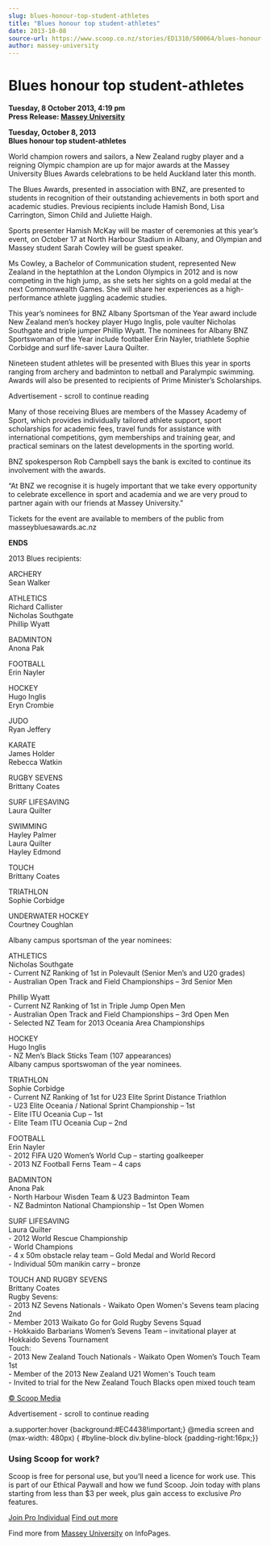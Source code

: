 ```yaml
---
slug: blues-honour-top-student-athletes
title: "Blues honour top student-athletes"
date: 2013-10-08
source-url: https://www.scoop.co.nz/stories/ED1310/S00064/blues-honour-top-student-athletes.htm
author: massey-university
---
```

Blues honour top student-athletes
=================================

**Tuesday, 8 October 2013, 4:19 pm**  
**Press Release: [Massey University](https://info.scoop.co.nz/Massey_University)**

**Tuesday, October 8, 2013**  
**Blues honour top student-athletes**

World champion rowers and sailors, a New Zealand rugby player and a reigning Olympic champion are up for major awards at the Massey University Blues Awards celebrations to be held Auckland later this month.

The Blues Awards, presented in association with BNZ, are presented to students in recognition of their outstanding achievements in both sport and academic studies. Previous recipients include Hamish Bond, Lisa Carrington, Simon Child and Juliette Haigh.

Sports presenter Hamish McKay will be master of ceremonies at this year’s event, on October 17 at North Harbour Stadium in Albany, and Olympian and Massey student Sarah Cowley will be guest speaker.

Ms Cowley, a Bachelor of Communication student, represented New Zealand in the heptathlon at the London Olympics in 2012 and is now competing in the high jump, as she sets her sights on a gold medal at the next Commonwealth Games. She will share her experiences as a high-performance athlete juggling academic studies.

This year’s nominees for BNZ Albany Sportsman of the Year award include New Zealand men’s hockey player Hugo Inglis, pole vaulter Nicholas Southgate and triple jumper Phillip Wyatt. The nominees for Albany BNZ Sportswoman of the Year include footballer Erin Nayler, triathlete Sophie Corbidge and surf life-saver Laura Quilter.

Nineteen student athletes will be presented with Blues this year in sports ranging from archery and badminton to netball and Paralympic swimming. Awards will also be presented to recipients of Prime Minister’s Scholarships.

Advertisement - scroll to continue reading





Many of those receiving Blues are members of the Massey Academy of Sport, which provides individually tailored athlete support, sport scholarships for academic fees, travel funds for assistance with international competitions, gym memberships and training gear, and practical seminars on the latest developments in the sporting world.

BNZ spokesperson Rob Campbell says the bank is excited to continue its involvement with the awards.

“At BNZ we recognise it is hugely important that we take every opportunity to celebrate excellence in sport and academia and we are very proud to partner again with our friends at Massey University."

Tickets for the event are available to members of the public from masseybluesawards.ac.nz

**ENDS**

  
2013 Blues recipients:

ARCHERY  
Sean Walker

ATHLETICS  
Richard Callister  
Nicholas Southgate  
Phillip Wyatt

BADMINTON  
Anona Pak

FOOTBALL  
Erin Nayler

HOCKEY  
Hugo Inglis  
Eryn Crombie

JUDO  
Ryan Jeffery

KARATE  
James Holder  
Rebecca Watkin

RUGBY SEVENS  
Brittany Coates

SURF LIFESAVING  
Laura Quilter

SWIMMING  
Hayley Palmer  
Laura Quilter  
Hayley Edmond

TOUCH  
Brittany Coates

TRIATHLON  
Sophie Corbidge

UNDERWATER HOCKEY  
Courtney Coughlan

Albany campus sportsman of the year nominees:

ATHLETICS  
Nicholas Southgate  
\- Current NZ Ranking of 1st in Polevault (Senior Men’s and U20 grades)  
\- Australian Open Track and Field Championships – 3rd Senior Men

Phillip Wyatt  
\- Current NZ Ranking of 1st in Triple Jump Open Men  
\- Australian Open Track and Field Championships – 3rd Open Men  
\- Selected NZ Team for 2013 Oceania Area Championships

HOCKEY  
Hugo Inglis  
\- NZ Men’s Black Sticks Team (107 appearances)  
Albany campus sportswoman of the year nominees.

TRIATHLON  
Sophie Corbidge  
\- Current NZ Ranking of 1st for U23 Elite Sprint Distance Triathlon  
\- U23 Elite Oceania / National Sprint Championship – 1st  
\- Elite ITU Oceania Cup – 1st  
\- Elite Team ITU Oceania Cup – 2nd

FOOTBALL  
Erin Nayler  
\- 2012 FIFA U20 Women’s World Cup – starting goalkeeper  
\- 2013 NZ Football Ferns Team – 4 caps

BADMINTON  
Anona Pak  
\- North Harbour Wisden Team & U23 Badminton Team  
\- NZ Badminton National Championship – 1st Open Women

SURF LIFESAVING  
Laura Quilter  
\- 2012 World Rescue Championship  
\- World Champions  
\- 4 x 50m obstacle relay team – Gold Medal and World Record  
\- Individual 50m manikin carry – bronze

TOUCH AND RUGBY SEVENS  
Brittany Coates  
Rugby Sevens:  
\- 2013 NZ Sevens Nationals - Waikato Open Women's Sevens team placing 2nd  
\- Member 2013 Waikato Go for Gold Rugby Sevens Squad  
\- Hokkaido Barbarians Women’s Sevens Team – invitational player at Hokkaido Sevens Tournament  
Touch:  
\- 2013 New Zealand Touch Nationals - Waikato Open Women’s Touch Team 1st  
\- Member of the 2013 New Zealand U21 Women's Touch team  
\- Invited to trial for the New Zealand Touch Blacks open mixed touch team

[© Scoop Media](http://www.scoop.co.nz/about/terms.html)  

Advertisement - scroll to continue reading



a.supporter:hover {background:#EC4438!important;} @media screen and (max-width: 480px) { #byline-block div.byline-block {padding-right:16px;}}

### Using Scoop for work?

Scoop is free for personal use, but you’ll need a licence for work use. This is part of our Ethical Paywall and how we fund Scoop. Join today with plans starting from less than $3 per week, plus gain access to exclusive _Pro_ features.  
  
[Join Pro Individual](https://pro.scoop.co.nz/Individual/?from=ProIn24) [Find out more](https://pro.scoop.co.nz/using-scoop-for-work/?from=ProIn24)

Find more from [Massey University](https://info.scoop.co.nz/Massey_University) on InfoPages.